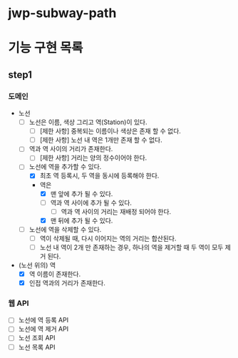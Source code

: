 # jwp-subway-path

# 기능 구현 목록

## step1

### 도메인

- 노선
    - [ ] 노선은 이름, 색상 그리고 역(Station)이 있다.
        - [ ] [제한 사항] 중복되는 이름이나 색상은 존재 할 수 없다.
        - [ ] [제한 사항] 노선 내 역은 1개만 존재 할 수 없다.
    - [ ] 역과 역 사이의 거리가 존재한다.
        - [ ] [제한 사항] 거리는 양의 정수이어야 한다.
    - [ ] 노선에 역을 추가할 수 있다.
        - [x] 최초 역 등록시, 두 역을 동시에 등록해야 한다.
        - 역은
            - [x] 맨 앞에 추가 될 수 있다.
            - [ ] 역과 역 사이에 추가 될 수 있다.
                - [ ] 역과 역 사이의 거리는 재배정 되어야 한다.
            - [x] 맨 뒤에 추가 될 수 있다.
    - [ ] 노선에 역을 삭제할 수 있다.
        - [ ] 역이 삭제될 때, 다시 이어지는 역의 거리는 합산된다.
        - [ ] 노선 내 역이 2개 만 존재하는 경우, 하나의 역을 제거할 때 두 역이 모두 제거 된다.

- (노선 위의) 역
    - [x] 역 이름이 존재한다.
    - [x] 인접 역과의 거리가 존재한다.

### 웹 API

- [ ] 노선에 역 등록 API
- [ ] 노선에 역 제거 API
- [ ] 노선 조회 API
- [ ] 노선 목록 API
